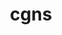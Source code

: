 ---
title: "cgns"
layout: cache
categories: [package, develop]
meta: {"versions": ["4.3.0", "4.4.0"], "compilers": ["gcc@=11.1.0"], "oss": ["ubuntu20.04"], "platforms": ["linux"], "targets": ["x86_64_v3"], "stacks": ["e4s", "root"], "num_specs": 11, "num_specs_by_stack": {"root": 11, "e4s": 11}}
spec_details: [{"hash": "4hiygl6pumve5w2gki7q4vdryqgszchh", "compiler": "gcc@=11.1.0", "versions": ["4.3.0"], "os": "ubuntu20.04", "platform": "linux", "target": "x86_64_v3", "variants": ["~base_scope", "build_system=cmake", "build_type=RelWithDebInfo", "~fortran", "generator=make", "+hdf5", "~int64", "~ipo", "~legacy", "~mem_debug", "+mpi", "+scoping", "+shared", "~static", "~testing", "~tools"], "stacks": ["root", "e4s"], "size": "-", "tarball": "https://binaries.spack.io/develop/build_cache/linux-ubuntu20.04-x86_64_v3/gcc-11.1.0/cgns-4.3.0/linux-ubuntu20.04-x86_64_v3-gcc-11.1.0-cgns-4.3.0-4hiygl6pumve5w2gki7q4vdryqgszchh.spack"}, {"hash": "2qlzfgfzvwska7v34gygok2lv7nmdlvp", "compiler": "gcc@=11.1.0", "versions": ["4.3.0"], "os": "ubuntu20.04", "platform": "linux", "target": "x86_64_v3", "variants": ["~base_scope", "build_system=cmake", "build_type=Release", "~fortran", "generator=make", "+hdf5", "~int64", "~ipo", "~legacy", "~mem_debug", "+mpi", "+scoping", "+shared", "~static", "~testing", "~tools"], "stacks": ["root", "e4s"], "size": "-", "tarball": "https://binaries.spack.io/develop/build_cache/linux-ubuntu20.04-x86_64_v3/gcc-11.1.0/cgns-4.3.0/linux-ubuntu20.04-x86_64_v3-gcc-11.1.0-cgns-4.3.0-2qlzfgfzvwska7v34gygok2lv7nmdlvp.spack"}, {"hash": "ajzmitjxrnrtmwpiye5ej6uaww4fyqow", "compiler": "gcc@=11.1.0", "versions": ["4.4.0"], "os": "ubuntu20.04", "platform": "linux", "target": "x86_64_v3", "variants": ["~base_scope", "build_system=cmake", "build_type=Release", "~fortran", "generator=make", "+hdf5", "~int64", "~ipo", "~legacy", "~mem_debug", "+mpi", "+scoping", "+shared", "~static", "~testing", "~tools"], "stacks": ["root", "e4s"], "size": "-", "tarball": "https://binaries.spack.io/develop/build_cache/linux-ubuntu20.04-x86_64_v3/gcc-11.1.0/cgns-4.4.0/linux-ubuntu20.04-x86_64_v3-gcc-11.1.0-cgns-4.4.0-ajzmitjxrnrtmwpiye5ej6uaww4fyqow.spack"}, {"hash": "afqsrqioz5cfmwj7kncxujzgdoil2nj3", "compiler": "gcc@=11.1.0", "versions": ["4.4.0"], "os": "ubuntu20.04", "platform": "linux", "target": "x86_64_v3", "variants": ["~base_scope", "build_system=cmake", "build_type=Release", "~fortran", "generator=make", "+hdf5", "~int64", "~ipo", "~legacy", "~mem_debug", "+mpi", "+scoping", "+shared", "~static", "~testing", "~tools"], "stacks": ["root", "e4s"], "size": "-", "tarball": "https://binaries.spack.io/develop/build_cache/linux-ubuntu20.04-x86_64_v3/gcc-11.1.0/cgns-4.4.0/linux-ubuntu20.04-x86_64_v3-gcc-11.1.0-cgns-4.4.0-afqsrqioz5cfmwj7kncxujzgdoil2nj3.spack"}, {"hash": "25iwfbixxayblyvjolgb4q4ibmcl5fez", "compiler": "gcc@=11.1.0", "versions": ["4.3.0"], "os": "ubuntu20.04", "platform": "linux", "target": "x86_64_v3", "variants": ["~base_scope", "build_system=cmake", "build_type=Release", "~fortran", "generator=make", "+hdf5", "~int64", "~ipo", "~legacy", "~mem_debug", "+mpi", "+scoping", "+shared", "~static", "~testing", "~tools"], "stacks": ["root", "e4s"], "size": "-", "tarball": "https://binaries.spack.io/develop/build_cache/linux-ubuntu20.04-x86_64_v3/gcc-11.1.0/cgns-4.3.0/linux-ubuntu20.04-x86_64_v3-gcc-11.1.0-cgns-4.3.0-25iwfbixxayblyvjolgb4q4ibmcl5fez.spack"}, {"hash": "as2nf4qj5pdzzisrpm36iw445wmjk6ub", "compiler": "gcc@=11.1.0", "versions": ["4.4.0"], "os": "ubuntu20.04", "platform": "linux", "target": "x86_64_v3", "variants": ["~base_scope", "build_system=cmake", "build_type=Release", "~fortran", "generator=make", "+hdf5", "~int64", "~ipo", "~legacy", "~mem_debug", "+mpi", "+scoping", "+shared", "~static", "~testing", "~tools"], "stacks": ["root", "e4s"], "size": "-", "tarball": "https://binaries.spack.io/develop/build_cache/linux-ubuntu20.04-x86_64_v3/gcc-11.1.0/cgns-4.4.0/linux-ubuntu20.04-x86_64_v3-gcc-11.1.0-cgns-4.4.0-as2nf4qj5pdzzisrpm36iw445wmjk6ub.spack"}, {"hash": "vuzthdjvv3twgtqrtzrrhl5o32i27ig3", "compiler": "gcc@=11.1.0", "versions": ["4.3.0"], "os": "ubuntu20.04", "platform": "linux", "target": "x86_64_v3", "variants": ["~base_scope", "build_system=cmake", "build_type=Release", "~fortran", "generator=make", "+hdf5", "~int64", "~ipo", "~legacy", "~mem_debug", "+mpi", "+scoping", "+shared", "~static", "~testing", "~tools"], "stacks": ["root", "e4s"], "size": "-", "tarball": "https://binaries.spack.io/develop/build_cache/linux-ubuntu20.04-x86_64_v3/gcc-11.1.0/cgns-4.3.0/linux-ubuntu20.04-x86_64_v3-gcc-11.1.0-cgns-4.3.0-vuzthdjvv3twgtqrtzrrhl5o32i27ig3.spack"}, {"hash": "bq5hwnfceijtdzjg25hkeaggyxrmqfmw", "compiler": "gcc@=11.1.0", "versions": ["4.4.0"], "os": "ubuntu20.04", "platform": "linux", "target": "x86_64_v3", "variants": ["~base_scope", "build_system=cmake", "build_type=Release", "~fortran", "generator=make", "+hdf5", "~int64", "~ipo", "~legacy", "~mem_debug", "+mpi", "+scoping", "+shared", "~static", "~testing", "~tools"], "stacks": ["root", "e4s"], "size": "-", "tarball": "https://binaries.spack.io/develop/build_cache/linux-ubuntu20.04-x86_64_v3/gcc-11.1.0/cgns-4.4.0/linux-ubuntu20.04-x86_64_v3-gcc-11.1.0-cgns-4.4.0-bq5hwnfceijtdzjg25hkeaggyxrmqfmw.spack"}, {"hash": "ilr3fb37mzioomwpdwqmm4rjxfbtqslu", "compiler": "gcc@=11.1.0", "versions": ["4.4.0"], "os": "ubuntu20.04", "platform": "linux", "target": "x86_64_v3", "variants": ["~base_scope", "build_system=cmake", "build_type=Release", "~fortran", "generator=make", "+hdf5", "~int64", "~ipo", "~legacy", "~mem_debug", "+mpi", "+scoping", "+shared", "~static", "~testing", "~tools"], "stacks": ["root", "e4s"], "size": "-", "tarball": "https://binaries.spack.io/develop/build_cache/linux-ubuntu20.04-x86_64_v3/gcc-11.1.0/cgns-4.4.0/linux-ubuntu20.04-x86_64_v3-gcc-11.1.0-cgns-4.4.0-ilr3fb37mzioomwpdwqmm4rjxfbtqslu.spack"}, {"hash": "mrvsxm2c6icfgslnsf3iw2vveaa5msj6", "compiler": "gcc@=11.1.0", "versions": ["4.3.0"], "os": "ubuntu20.04", "platform": "linux", "target": "x86_64_v3", "variants": ["~base_scope", "build_system=cmake", "build_type=RelWithDebInfo", "~fortran", "generator=make", "+hdf5", "~int64", "~ipo", "~legacy", "~mem_debug", "+mpi", "+scoping", "+shared", "~static", "~testing", "~tools"], "stacks": ["root", "e4s"], "size": "-", "tarball": "https://binaries.spack.io/develop/build_cache/linux-ubuntu20.04-x86_64_v3/gcc-11.1.0/cgns-4.3.0/linux-ubuntu20.04-x86_64_v3-gcc-11.1.0-cgns-4.3.0-mrvsxm2c6icfgslnsf3iw2vveaa5msj6.spack"}, {"hash": "cr6wqcjjuyz5enubhdc77hlu33pvy2xj", "compiler": "gcc@=11.1.0", "versions": ["4.4.0"], "os": "ubuntu20.04", "platform": "linux", "target": "x86_64_v3", "variants": ["~base_scope", "build_system=cmake", "build_type=Release", "~fortran", "generator=make", "+hdf5", "~int64", "~ipo", "~legacy", "~mem_debug", "+mpi", "+scoping", "+shared", "~static", "~testing", "~tools"], "stacks": ["root", "e4s"], "size": "-", "tarball": "https://binaries.spack.io/develop/build_cache/linux-ubuntu20.04-x86_64_v3/gcc-11.1.0/cgns-4.4.0/linux-ubuntu20.04-x86_64_v3-gcc-11.1.0-cgns-4.4.0-cr6wqcjjuyz5enubhdc77hlu33pvy2xj.spack"}]
---